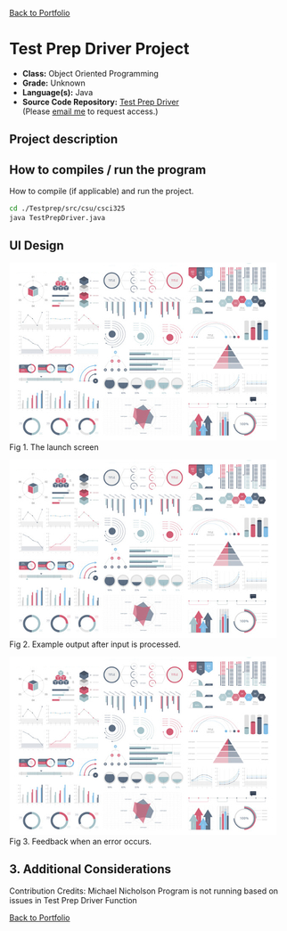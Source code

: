 [Back to Portfolio](../../../)

Test Prep Driver Project
===============

-   **Class:** Object Oriented Programming
-   **Grade:** Unknown
-   **Language(s):** Java
-   **Source Code Repository:** [Test Prep Driver](https://github.com/LexaMO/csci-325-fall-2019/tree/master/TestPrep/src/csu/csci325)  
    (Please [email me](mailto:LJMosby@csustudent.net?subject=GitHub%20Access) to request access.)

## Project description


## How to compiles / run the program

How to compile (if applicable) and run the project.

```bash
cd ./Testprep/src/csu/csci325
java TestPrepDriver.java
```

## UI Design

![screenshot](images/dummy_thumbnail.jpg)
Fig 1. The launch screen

![screenshot](images/dummy_thumbnail.jpg)
Fig 2. Example output after input is processed.

![screenshot](images/dummy_thumbnail.jpg)
Fig 3. Feedback when an error occurs.

## 3. Additional Considerations

Contribution Credits: Michael Nicholson
Program is not running based on issues in Test Prep Driver Function


[Back to Portfolio](../../../)
